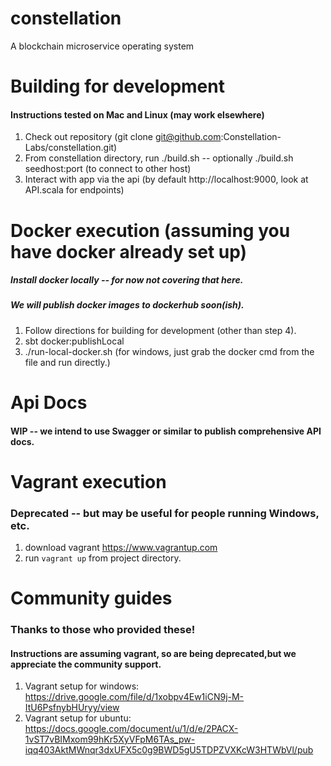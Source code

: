 # constellation
A blockchain microservice operating system

# Building for development
#### Instructions tested on Mac and Linux (may work elsewhere)
1. Check out repository (git clone git@github.com:Constellation-Labs/constellation.git)
2. From constellation directory, run ./build.sh -- optionally ./build.sh seedhost:port (to connect to other host)
3. Interact with app via the api (by default http://localhost:9000, look at API.scala for endpoints)

# Docker execution (assuming you have docker already set up)
##### Install docker locally -- for now not covering that here.
##### We will publish docker images to dockerhub soon(ish).
1. Follow directions for building for development (other than step 4).
2. sbt docker:publishLocal
3. ./run-local-docker.sh (for windows, just grab the docker cmd from the file and run directly.)

# Api Docs
#### WIP -- we intend to use Swagger or similar to publish comprehensive API docs.

# Vagrant execution
### Deprecated -- but may be useful for people running Windows, etc.
1. download vagrant https://www.vagrantup.com
2. run ```vagrant up``` from project directory.

# Community guides
### Thanks to those who provided these!
#### Instructions are assuming vagrant, so are being deprecated,but we appreciate the community support.
1. Vagrant setup for windows: https://drive.google.com/file/d/1xobpv4Ew1iCN9j-M-ItU6PsfnybHUryy/view
2. Vagrant setup for ubuntu: https://docs.google.com/document/u/1/d/e/2PACX-1vST7vBIMxom99hKr5XyVFpM6TAs_pw-iqq403AktMWnqr3dxUFX5c0g9BWD5gU5TDPZVXKcW3HTWbVl/pub

